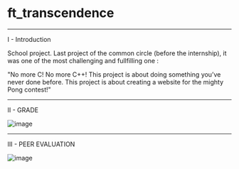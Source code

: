 # ft_transcendence
_____________________________________________________________________________________________________________

I - Introduction

School project. Last project of the common circle (before the internship), it was one of the most challenging and fullfilling one : 

"No more C! No more C++! This project is about doing something you’ve never done before. 
This project is about creating a website for the mighty Pong contest!"

_____________________________________________________________________________________________________________

II - GRADE

![image](https://user-images.githubusercontent.com/56445879/188879516-3a3a7fc9-e49b-45d1-a73a-0b83efb5d41a.png)

_____________________________________________________________________________________________________________

III - PEER EVALUATION

![image](https://user-images.githubusercontent.com/56445879/188879553-d377cee6-ccb6-4ab4-98d4-6ac53bea376f.png)
